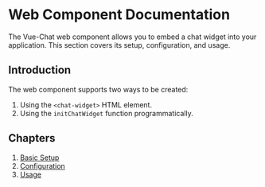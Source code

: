 # Web Component Documentation

The Vue-Chat web component allows you to embed a chat widget into your application. This section covers its setup, configuration, and usage.

## Introduction

The web component supports two ways to be created:
1. Using the `<chat-widget>` HTML element.
2. Using the `initChatWidget` function programmatically.

## Chapters

1. [Basic Setup](./basic-setup.md)
2. [Configuration](./config.md)
3. [Usage](./usage.md)